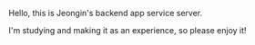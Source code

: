 Hello, this is Jeongin's backend app service server.

I'm studying and making it as an experience, so please enjoy it!
